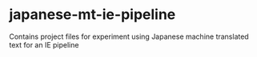 # japanese-mt-ie-pipeline
Contains project files for experiment using Japanese machine translated text for an IE pipeline
